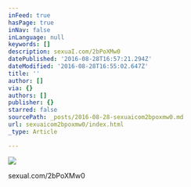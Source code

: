 ```yaml
---
inFeed: true
hasPage: true
inNav: false
inLanguage: null
keywords: []
description: sexuaI.com/2bPoXMw0
datePublished: '2016-08-28T16:57:21.294Z'
dateModified: '2016-08-28T16:55:02.647Z'
title: ''
author: []
via: {}
authors: []
publisher: {}
starred: false
sourcePath: _posts/2016-08-28-sexuaicom2bpoxmw0.md
url: sexuaicom2bpoxmw0/index.html
_type: Article

---
```

![](https://the-grid-user-content.s3-us-west-2.amazonaws.com/e5d25589-8938-4acf-ab05-6a05d4b176c9.jpg)

sexuaI.com/2bPoXMw0